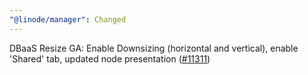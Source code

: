 ```yaml
---
"@linode/manager": Changed
---
```


DBaaS Resize GA: Enable Downsizing (horizontal and vertical), enable 'Shared' tab, updated node presentation ([#11311](https://github.com/linode/manager/pull/11311))
